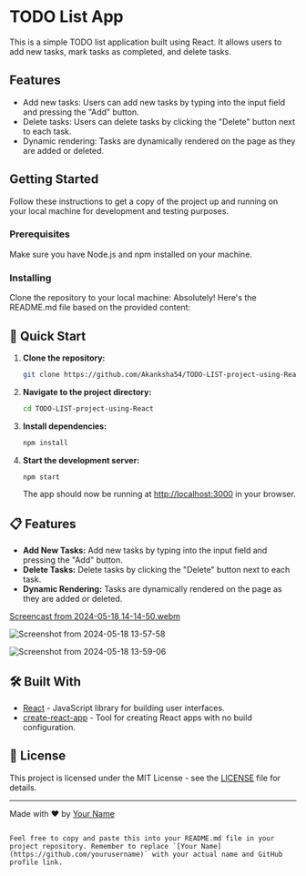 # TODO List App

This is a simple TODO list application built using React. It allows users to add new tasks, mark tasks as completed, and delete tasks.

## Features

- Add new tasks: Users can add new tasks by typing into the input field and pressing the "Add" button.
- Delete tasks: Users can delete tasks by clicking the "Delete" button next to each task.
- Dynamic rendering: Tasks are dynamically rendered on the page as they are added or deleted.

## Getting Started

Follow these instructions to get a copy of the project up and running on your local machine for development and testing purposes.

### Prerequisites

Make sure you have Node.js and npm installed on your machine.

### Installing

Clone the repository to your local machine:
Absolutely! Here's the README.md file based on the provided content:

## 🚀 Quick Start

1. **Clone the repository:**

   ```bash
   git clone https://github.com/Akanksha54/TODO-LIST-project-using-React.git
   ```

2. **Navigate to the project directory:**

   ```bash
   cd TODO-LIST-project-using-React
   ```

3. **Install dependencies:**

   ```bash
   npm install
   ```

4. **Start the development server:**

   ```bash
   npm start
   ```

   The app should now be running at [http://localhost:3000](http://localhost:3000) in your browser.

## 📋 Features

- **Add New Tasks:** Add new tasks by typing into the input field and pressing the "Add" button.
- **Delete Tasks:** Delete tasks by clicking the "Delete" button next to each task.
- **Dynamic Rendering:** Tasks are dynamically rendered on the page as they are added or deleted.
  
[Screencast from 2024-05-18 14-14-50.webm](https://github.com/Akanksha54/TODO-LIST-project-using-React/assets/122151315/f373b0f4-3022-47bc-bff0-6d836c609ab6)

![Screenshot from 2024-05-18 13-57-58](https://github.com/Akanksha54/TODO-LIST-project-using-React/assets/122151315/ac031070-253a-4d59-969f-1ea3937edaa6)

![Screenshot from 2024-05-18 13-59-06](https://github.com/Akanksha54/TODO-LIST-project-using-React/assets/122151315/4584d56d-53a5-4643-bbee-a65afc1f8778)


## 🛠️ Built With

- [React](https://reactjs.org/) - JavaScript library for building user interfaces.
- [create-react-app](https://create-react-app.dev/) - Tool for creating React apps with no build configuration.

## 📝 License

This project is licensed under the MIT License - see the [LICENSE](LICENSE) file for details.

---

Made with ❤️ by [Your Name](https://github.com/yourusername)
```

Feel free to copy and paste this into your README.md file in your project repository. Remember to replace `[Your Name](https://github.com/yourusername)` with your actual name and GitHub profile link.

